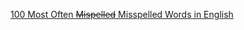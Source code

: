 
[100 Most Often ~~Mispelled~~ Misspelled Words in English](http://grammar.yourdictionary.com/spelling-and-word-lists/misspelled.html)

